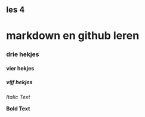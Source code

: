 ## les 4

# markdown en github leren

### drie hekjes​

#### vier hekjes​

##### vijf hekjes

*Italic Text*

**Bold Text**

